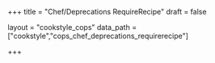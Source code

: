 +++
title = "Chef/Deprecations RequireRecipe"
draft = false

layout = "cookstyle_cops"
data_path = ["cookstyle","cops_chef_deprecations_requirerecipe"]

+++

<!-- The content of this page is automatically generated from the
cops_chef_deprecations_requirerecipe.yml file in github.com/chef/cookstyle/blob/master/docs-chef-io/data/cookstyle/. -->

